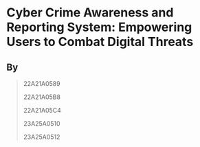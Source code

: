# Cyber Crime Awareness and Reporting System: Empowering Users to Combat Digital Threats

## By
> 22A21A0589
> 
> 22A21A05B8
> 
> 22A21A05C4
> 
> 23A25A0510
> 
> 23A25A0512
